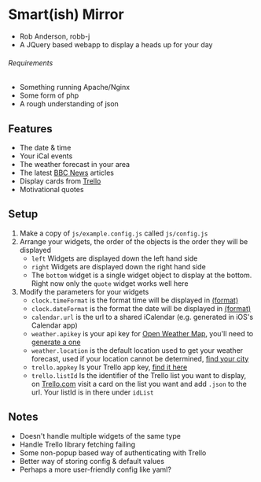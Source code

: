 # Smart(ish) Mirror
- Rob Anderson, robb-j
- A JQuery based webapp to display a heads up for your day


###### Requirements
- Something running Apache/Nginx
- Some form of php
- A rough understanding of json


## Features
- The date & time
- Your iCal events
- The weather forecast in your area
- The latest [BBC News](http://bbc.co.uk/news) articles
- Display cards from [Trello](https://trello.com)
- Motivational quotes


## Setup
1. Make a copy of `js/example.config.js` called `js/config.js`
2. Arrange your widgets, the order of the objects is the order they will be displayed
    * `left` Widgets are displayed down the left hand side
    * `right` Widgets are displayed down the right hand side
    * The `bottom` widget is a single widget object to display at the bottom. Right now only the `quote` widget works well here
3. Modify the parameters for your widgets
    * `clock.timeFormat` is the format time will be displayed in [(format)](https://momentjs.com/docs/#/parsing/string-format/)
    * `clock.dateFormat` is the format the date will be displayed in [(format)](https://momentjs.com/docs/#/parsing/string-format/)
    * `calendar.url` is the url to a shared iCalendar (e.g. generated in iOS's Calendar app)
    * `weather.apikey` is your api key for [Open Weather Map](https://openweathermap.org), you'll need to [generate a one](https://openweathermap.org/appid)
    * `weather.location` is the default location used to get your weather forecast, used if your location cannot be determined, [find your city](http://openweathermap.org/help/city_list.txt)
    * `trello.appkey` Is your Trello app key, [find it here](https://trello.com/app-key)
    * `trello.listId` Is the identifier of the Trello list you want to display, on [Trello.com](https://Trello.com) visit a card on the list you want and add `.json` to the url. Your listId is in there under `idList`



## Notes
* Doesn't handle multiple widgets of the same type
* Handle Trello library fetching failing
* Some non-popup based way of authenticating with Trello
* Better way of storing config & default values
* Perhaps a more user-friendly config like yaml?
